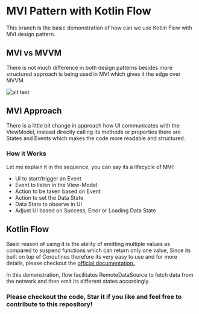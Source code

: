 # MVI Pattern with Kotlin Flow
This branch is the basic demonstration of how can we use Kotlin Flow with MVI design pattern.

## MVI vs MVVM
There is not much difference in both design patterns besides more structured approach is being used in MVI which gives it the edge over MVVM.



![alt text](https://miro.medium.com/max/1872/1*pOkE6arHvzIjCAXhIAVC5g.jpeg "MVI Design Pattern")


## MVI Approach
There is a little bit change in approach how UI communicates with the ViewModel, instead directly calling its methods or properties there are States and Events which makes the code more readable and structured.

### How it Works
Let me explain it in the sequence, you can say its a lifecycle of MVI:

- UI to start/trigger an Event
- Event to listen in the View-Model
- Action to be taken based on Event
- Action to set the Data State
- Data State to observe in UI
- Adjust UI based on Success, Error or Loading Data State

## Kotlin Flow
Basic reason of using it is the ability of emitting multiple values as compared to suspend functions which can return only one value, Since its built on top of Coroutines therefore its very easy to use and for more details, please checkout the [official documentation.](https://developer.android.com/kotlin/flow)

In this demonstration, flow facilitates RemoteDataSource to fetch data from the network and then emit its different states accordingly.

### Please checkout the code, Star it if you like and feel free to contribute to this repository!
